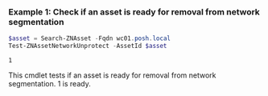 ### Example 1: Check if an asset is ready for removal from network segmentation
```powershell
$asset = Search-ZNAsset -Fqdn wc01.posh.local
Test-ZNAssetNetworkUnprotect -AssetId $asset
```

```output
1
```
This cmdlet tests if an asset is ready for removal from network segmentation.  1 is ready.